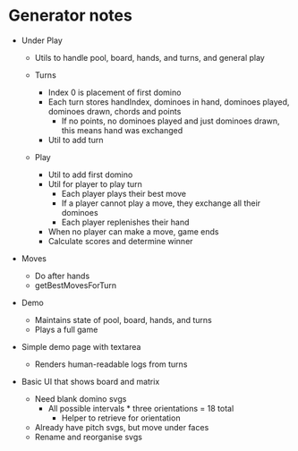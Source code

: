 # Generator notes
* Under Play
    * Utils to handle pool, board, hands, and turns, and general play

    * Turns
        * Index 0 is placement of first domino
        * Each turn stores handIndex, dominoes in hand, dominoes played, dominoes drawn, chords and points
            * If no points, no dominoes played and just dominoes drawn, this means hand was exchanged
        * Util to add turn

    * Play
        * Util to add first domino
        * Util for player to play turn
            * Each player plays their best move
            * If a player cannot play a move, they exchange all their dominoes
            * Each player replenishes their hand
        * When no player can make a move, game ends
        * Calculate scores and determine winner 

* Moves
    * Do after hands
    * getBestMovesForTurn

* Demo
    * Maintains state of pool, board, hands, and turns
    * Plays a full game

* Simple demo page with textarea
    * Renders human-readable logs from turns

* Basic UI that shows board and matrix
    * Need blank domino svgs
        * All possible intervals * three orientations = 18 total
            * Helper to retrieve for orientation
    * Already have pitch svgs, but move under faces
    * Rename and reorganise svgs